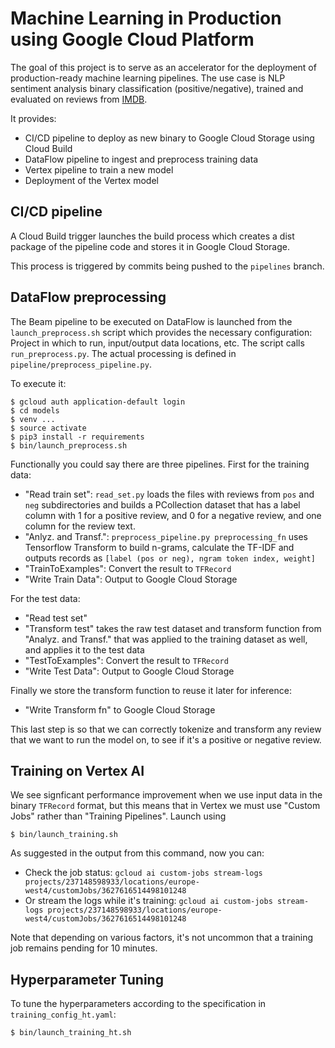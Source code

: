 # Machine Learning in Production using Google Cloud Platform

The goal of this project is to serve as an accelerator for the deployment of production-ready machine learning pipelines.
The use case is NLP sentiment analysis binary classification (positive/negative), trained and evaluated on reviews from [IMDB](https://imdb.com).

It provides:

* CI/CD pipeline to deploy as new binary to Google Cloud Storage using Cloud Build
* DataFlow pipeline to ingest and preprocess training data
* Vertex pipeline to train a new model
* Deployment of the Vertex model

## CI/CD pipeline

A Cloud Build trigger launches the build process which creates a dist package of the pipeline code and stores it in Google Cloud Storage.

This process is triggered by commits being pushed to the `pipelines` branch.

## DataFlow preprocessing

The Beam pipeline to be executed on DataFlow is launched from the `launch_preprocess.sh` script which provides the necessary configuration:
Project in which to run, input/output data locations, etc. The script calls `run_preprocess.py`. The actual
processing is defined in `pipeline/preprocess_pipeline.py`.

To execute it:

```
$ gcloud auth application-default login
$ cd models
$ venv ...
$ source activate
$ pip3 install -r requirements
$ bin/launch_preprocess.sh
```

Functionally you could say there are three pipelines. First for the training data:

* "Read train set": `read_set.py` loads the files with reviews from `pos` and `neg` subdirectories and builds a PCollection dataset that has a label column with 1 for a positive review, and 0 for a negative review, and one column for the review text.
* "Anlyz. and Transf.": `preprocess_pipeline.py preprocessing_fn` uses Tensorflow Transform to build n-grams, calculate the TF-IDF and outputs records as `[label (pos or neg), ngram token index, weight]`
* "TrainToExamples": Convert the result to `TFRecord`
* "Write Train Data": Output to Google Cloud Storage

For the test data:

* "Read test set"
* "Transform test" takes the raw test dataset and transform function from "Analyz. and Transf." that was applied to the training dataset as well, and applies it to the test data
* "TestToExamples": Convert the result to `TFRecord`
* "Write Test Data": Output to Google Cloud Storage

Finally we store the transform function to reuse it later for inference:

* "Write Transform fn" to Google Cloud Storage

This last step is so that we can correctly tokenize and transform any review that we want to run the model on, to see if it's a positive or negative review.

## Training on Vertex AI

We see signficant performance improvement when we use input data in the binary `TFRecord` format, but this means that in Vertex we must use "Custom Jobs" 
rather than "Training Pipelines". Launch using 

`$ bin/launch_training.sh`

As suggested in the output from this command, now you can:

* Check the job status: `gcloud ai custom-jobs stream-logs projects/237148598933/locations/europe-west4/customJobs/3627616514498101248`
* Or stream the logs while it's training: `gcloud ai custom-jobs stream-logs projects/237148598933/locations/europe-west4/customJobs/3627616514498101248`

Note that depending on various factors, it's not uncommon that a training job remains pending for 10 minutes.

## Hyperparameter Tuning

To tune the hyperparameters according to the specification in `training_config_ht.yaml`:

`$ bin/launch_training_ht.sh`
